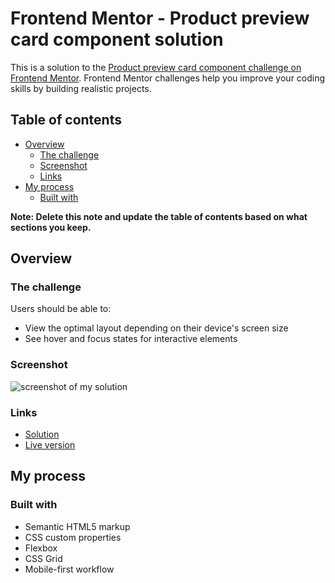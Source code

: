 # Frontend Mentor - Product preview card component solution

This is a solution to the [Product preview card component challenge on Frontend Mentor](https://www.frontendmentor.io/challenges/product-preview-card-component-GO7UmttRfa). Frontend Mentor challenges help you improve your coding skills by building realistic projects.

## Table of contents

- [Overview](#overview)
  - [The challenge](#the-challenge)
  - [Screenshot](#screenshot)
  - [Links](#links)
- [My process](#my-process)
  - [Built with](#built-with)

**Note: Delete this note and update the table of contents based on what sections you keep.**

## Overview

### The challenge

Users should be able to:

- View the optimal layout depending on their device's screen size
- See hover and focus states for interactive elements

### Screenshot

![screenshot of my solution](![image](https://user-images.githubusercontent.com/32337329/205501109-b1d5bc92-165e-46ed-b68e-29f731cacad7.png)
)

### Links

- [Solution](https://github.com/Coder-IsiahJones/Product-Preview-Card-Component)
- [Live version]()

## My process

### Built with

- Semantic HTML5 markup
- CSS custom properties
- Flexbox
- CSS Grid
- Mobile-first workflow
